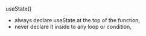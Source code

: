 useState()
- always declare useState at the top of the function,
- never declare it inside to any loop or condition,